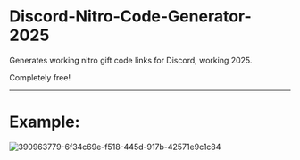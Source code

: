 # Discord-Nitro-Code-Generator-2025
Generates working nitro gift code links for Discord, working 2025.

Completely free!

-----

# Example:

![390963779-6f34c69e-f518-445d-917b-42571e9c1c84](https://github.com/user-attachments/assets/ff3ecb23-dd3c-45ea-b511-ac354a203665)
